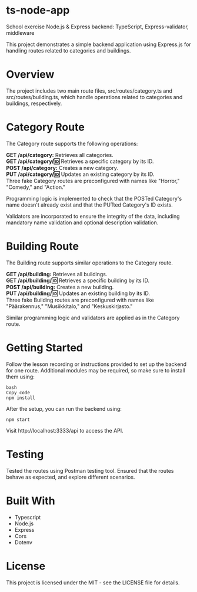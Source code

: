 # ts-node-app
School exercise Node.js & Express backend: TypeScript, Express-validator, middleware

This project demonstrates a simple backend application using Express.js for handling routes related to categories and buildings.

# Overview
The project includes two main route files, src/routes/category.ts and src/routes/building.ts, which handle operations related to categories and buildings, respectively.

# Category Route
The Category route supports the following operations:

**GET /api/category:** Retrieves all categories.  
**GET /api/category/:id:** Retrieves a specific category by its ID.  
**POST /api/category:**  Creates a new category.  
**PUT /api/category/:id:**  Updates an existing category by its ID.  
Three fake Category routes are preconfigured with names like "Horror," "Comedy," and "Action."

Programming logic is implemented to check that the POSTed Category's name doesn't already exist and that the PUTted Category's ID exists.

Validators are incorporated to ensure the integrity of the data, including mandatory name validation and optional description validation.

# Building Route
The Building route supports similar operations to the Category route.

**GET /api/building:** Retrieves all buildings.  
**GET /api/building/:id:** Retrieves a specific building by its ID.  
**POST /api/building:** Creates a new building.  
**PUT /api/building/:id:** Updates an existing building by its ID.  
Three fake Building routes are preconfigured with names like "Päärakennus," "Musiikkitalo," and "Keskuskirjasto."

Similar programming logic and validators are applied as in the Category route.

# Getting Started
Follow the lesson recording or instructions provided to set up the backend for one route. Additional modules may be required, so make sure to install them using:

```
bash
Copy code
npm install
```
After the setup, you can run the backend using:

```
npm start
```
Visit http://localhost:3333/api to access the API.



# Testing
Tested the routes using Postman testing tool. Ensured that the routes behave as expected, and explore different scenarios.

# Built With
- Typescript
- Node.js
- Express
- Cors
- Dotenv

# License
This project is licensed under the MIT - see the LICENSE file for details.
